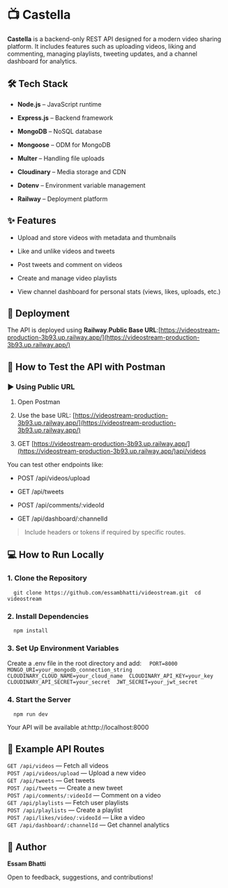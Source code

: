📺 Castella
==================

**Castella** is a backend-only REST API designed for a modern video sharing platform. It includes features such as uploading videos, liking and commenting, managing playlists, tweeting updates, and a channel dashboard for analytics.

🛠️ Tech Stack
--------------

*   **Node.js** – JavaScript runtime
    
*   **Express.js** – Backend framework
    
*   **MongoDB** – NoSQL database
    
*   **Mongoose** – ODM for MongoDB
    
*   **Multer** – Handling file uploads
    
*   **Cloudinary** – Media storage and CDN
    
*   **Dotenv** – Environment variable management
    
*   **Railway** – Deployment platform
    

✨ Features
----------

*   Upload and store videos with metadata and thumbnails
    
*   Like and unlike videos and tweets
    
*   Post tweets and comment on videos
    
*   Create and manage video playlists
    
*   View channel dashboard for personal stats (views, likes, uploads, etc.)
    

🚀 Deployment
-------------

The API is deployed using **Railway**.**Public Base URL**:[https://videostream-production-3b93.up.railway.app/](https://videostream-production-3b93.up.railway.app/)

📮 How to Test the API with Postman
-----------------------------------

### ▶️ Using Public URL

1.  Open Postman
    
2.  Use the base URL: [https://videostream-production-3b93.up.railway.app/](https://videostream-production-3b93.up.railway.app/)
    
3.  GET [https://videostream-production-3b93.up.railway.app/](https://videostream-production-3b93.up.railway.app/)api/videos
    

You can test other endpoints like:

*   POST /api/videos/upload
    
*   GET /api/tweets
    
*   POST /api/comments/:videoId
    
*   GET /api/dashboard/:channelId
    

> Include headers or tokens if required by specific routes.

💻 How to Run Locally
---------------------

### 1\. Clone the Repository

`   git clone https://github.com/essambhatti/videostream.git  cd videostream   `

### 2\. Install Dependencies

`   npm install   `

### 3\. Set Up Environment Variables

Create a .env file in the root directory and add:
`   PORT=8000  MONGO_URI=your_mongodb_connection_string  CLOUDINARY_CLOUD_NAME=your_cloud_name  CLOUDINARY_API_KEY=your_key  CLOUDINARY_API_SECRET=your_secret  JWT_SECRET=your_jwt_secret   `

### 4\. Start the Server

`   npm run dev   `

Your API will be available at:http://localhost:8000

📂 Example API Routes
---------------------

`GET /api/videos` — Fetch all videos  
`POST /api/videos/upload` — Upload a new video  
`GET /api/tweets` — Get tweets  
`POST /api/tweets` — Create a new tweet  
`POST /api/comments/:videoId` — Comment on a video  
`GET /api/playlists` — Fetch user playlists  
`POST /api/playlists` — Create a playlist  
`POST /api/likes/video/:videoId` — Like a video  
`GET /api/dashboard/:channelId` — Get channel analytics

🙋 Author
---------

**Essam Bhatti**

Open to feedback, suggestions, and contributions!
